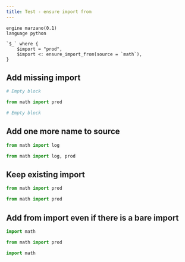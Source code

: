 ```yaml
---
title: Test - ensure import from
---
```


```grit
engine marzano(0.1)
language python

`$_` where {
    $import = "prod",
    $import <: ensure_import_from(source = `math`),
}

```

## Add missing import


```python
# Empty block
```

```python
from math import prod

# Empty block
```

## Add one more name to source

```python
from math import log
```

```python
from math import log, prod
```

## Keep existing import

```python
from math import prod
```

```python
from math import prod
```

## Add from import even if there is a bare import

```python
import math
```

```python
from math import prod

import math
```